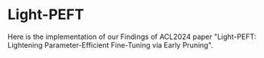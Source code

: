 # Light-PEFT
Here is the implementation of our Findings of ACL2024 paper "Light-PEFT: Lightening Parameter-Efficient Fine-Tuning via Early Pruning".
